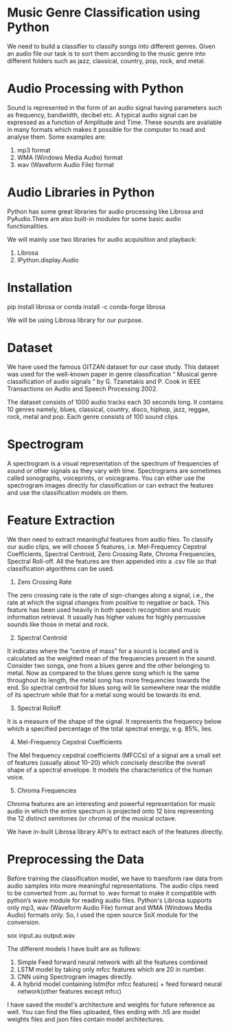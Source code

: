 # Music Genre Classification using Python

We need to build a classifier to classify songs into different genres. Given an audio file our task is to sort them according to the music genre into different folders such as jazz, classical, country, pop, rock, and metal.

# Audio Processing with Python
Sound is represented in the form of an audio signal having parameters such as frequency, bandwidth, decibel etc. A typical audio signal can be expressed as a function of Amplitude and Time.
These sounds are available in many formats which makes it possible for the computer to read and analyse them. Some examples are:

1. mp3 format
2. WMA (Windows Media Audio) format
3. wav (Waveform Audio File) format

# Audio Libraries in Python
Python has some great libraries for audio processing like Librosa and PyAudio.There are also built-in modules for some basic audio functionalities.

We will mainly use two libraries for audio acquisition and playback:

1. Librosa
2. IPython.display.Audio

# Installation

pip install librosa
or
conda install -c conda-forge librosa

We will be using Librosa library for our purpose.

# Dataset
We have used the famous GITZAN dataset for our case study. This dataset was used for the well-known paper in genre classification “ Musical genre classification of audio signals “ by G. Tzanetakis and P. Cook in IEEE Transactions on Audio and Speech Processing 2002.

The dataset consists of 1000 audio tracks each 30 seconds long. It contains 10 genres namely, blues, classical, country, disco, hiphop, jazz, reggae, rock, metal and pop. Each genre consists of 100 sound clips.

# Spectrogram
A spectrogram is a visual representation of the spectrum of frequencies of sound or other signals as they vary with time. Spectrograms are sometimes called sonographs, voiceprints, or voicegrams. You can either use the spectrogram images directly for classification or can extract the features and use the classification models on them.

# Feature Extraction
We then need to extract meaningful features from audio files. To classify our audio clips, we will choose 5 features, i.e. Mel-Frequency Cepstral Coefficients, Spectral Centroid, Zero Crossing Rate, Chroma Frequencies, Spectral Roll-off. All the features are then appended into a .csv file so that classification algorithms can be used.

1. Zero Crossing Rate

The zero crossing rate is the rate of sign-changes along a signal, i.e., the rate at which the signal changes from positive to negative or back. This feature has been used heavily in both speech recognition and music information retrieval. It usually has higher values for highly percussive sounds like those in metal and rock.

2. Spectral Centroid

It indicates where the ”centre of mass” for a sound is located and is calculated as the weighted mean of the frequencies present in the sound. Consider two songs, one from a blues genre and the other belonging to metal. Now as compared to the blues genre song which is the same throughout its length, the metal song has more frequencies towards the end. So spectral centroid for blues song will lie somewhere near the middle of its spectrum while that for a metal song would be towards its end.

3. Spectral Rolloff

It is a measure of the shape of the signal. It represents the frequency below which a specified percentage of the total spectral energy, e.g. 85%, lies.

4. Mel-Frequency Cepstral Coefficients

The Mel frequency cepstral coefficients (MFCCs) of a signal are a small set of features (usually about 10–20) which concisely describe the overall shape of a spectral envelope. It models the characteristics of the human voice.

5. Chroma Frequencies

Chroma features are an interesting and powerful representation for music audio in which the entire spectrum is projected onto 12 bins representing the 12 distinct semitones (or chroma) of the musical octave.

We have in-built Librosa library API's to extract each of the features directly.

# Preprocessing the Data
Before training the classification model, we have to transform raw data from audio samples into more meaningful representations. The audio clips need to be converted from .au format to .wav format to make it compatible with python’s wave module for reading audio files. Python's Librosa supports only mp3, wav (Waveform Audio File) format and WMA (Windows Media Audio) formats only. So, I used the open source SoX module for the conversion. 

sox input.au output.wav

The different models I have built are as follows:

1. Simple Feed forward neural network with all the features combined
2. LSTM model by taking only mfcc features which are 20 in number.
3. CNN using Spectrogram images directly.
4. A hybrid model containing lstm(for mfcc features) + feed forward neural network(other features except mfcc)

I have saved the model's architecture and weights for future reference as well. You can find the files uploaded, files ending with .h5 are model weights files and json files contain model architectures.






